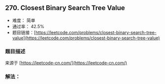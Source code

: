 ## 270. Closest Binary Search Tree Value

- 难度： 简单
- 通过率： 42.5%
- 题目链接：[https://leetcode.com/problems/closest-binary-search-tree-value](https://leetcode.com/problems/closest-binary-search-tree-value)


### 题目描述

来源于 [https://leetcode-cn.com/](https://leetcode-cn.com/)



### 解法：